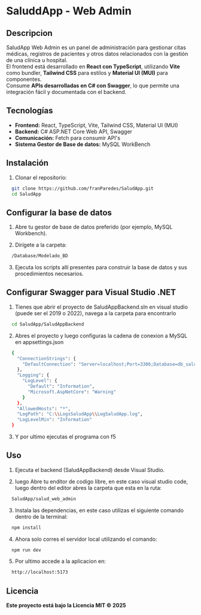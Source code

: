 # SaluddApp - Web Admin

## Descripcion
SaludApp Web Admin es un panel de administración para gestionar citas médicas, registros de pacientes y otros datos relacionados con la gestión de una clínica u hospital.  
El frontend está desarrollado en **React con TypeScript**, utilizando **Vite** como bundler, **Tailwind CSS** para estilos y **Material UI (MUI)** para componentes.  
Consume **APIs desarrolladas en C# con Swagger**, lo que permite una integración fácil y documentada con el backend.

## Tecnologías
- **Frontend:** React, TypeScript, Vite, Tailwind CSS, Material UI (MUI)  
- **Backend:** C# ASP.NET Core Web API, Swagger  
- **Comunicación:** Fetch para consumir API's
- **Sistema Gestor de Base de datos:** MySQL WorkBench

## Instalación
1. Clonar el repositorio:
```bash
  git clone https://github.com/franParedes/SaludApp.git
  cd SaludApp 
```
## Configurar la base de datos

1. Abre tu gestor de base de datos preferido (por ejemplo, MySQL Workbench).

2. Dirígete a la carpeta:
```bash
  /Database/Modelado_BD
```
3. Ejecuta los scripts allí presentes para construir la base de datos y sus procedimientos necesarios.

## Configurar Swagger para Visual Studio .NET
1. Tienes que abrir el proyecto de SaludAppBackend.sln en visual studio (puede ser el 2019 o 2022), navega a la carpeta para encontrarlo
```bash
  cd SaludApp/SaludAppBackend
```
2. Abres el proyecto y luego configuras la cadena de conexion a MySQL en appsettings.json
```bash
  {
    "ConnectionStrings": {
      "DefaultConnection": "Server=localhost;Port=3306;Database=db_saludapp;Uid=root;Pwd=[TuContraseña]"
    },
    "Logging": {
      "LogLevel": {
        "Default": "Information",
        "Microsoft.AspNetCore": "Warning"
      }
    },
    "AllowedHosts": "*",
    "LogPath": "C:\\LogsSaludApp\\LogSaludApp.log",
    "LogLevelMin": "Information"
  }
```
3. Y por ultimo ejecutas el programa con f5

## Uso
1. Ejecuta el backend (SaludAppBackend) desde Visual Studio.

2. luego Abre tu enditor de codigo libre, en este caso visual studio code, luego dentro del editor abres la carpeta que esta en la ruta:
```bash
  SaludApp/salud_web_admin
```
3. Instala las dependencias, en este caso utilizas el siguiente comando dentro de la terminal:
```bash
  npm install
```
4. Ahora solo corres el servidor local utilizando el comando:
```bash
  npm run dev
```
5. Por ultimo accede a la aplicacion en:
```bash
  http://localhost:5173
```
## Licencia

**Este proyecto está bajo la Licencia MIT © 2025**
